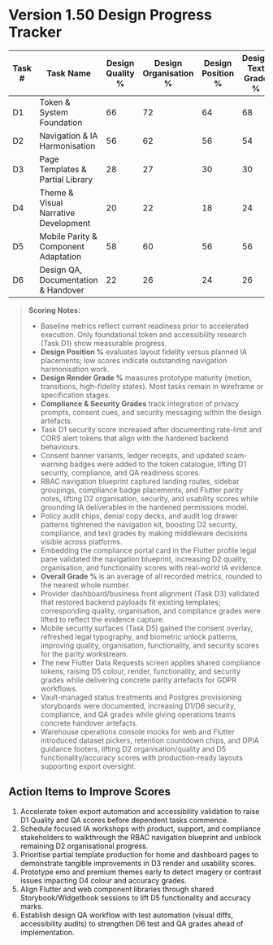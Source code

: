 # Version 1.50 Design Progress Tracker

| Task # | Task Name | Design Quality % | Design Organisation % | Design Position % | Design Text Grade % | Design Colour Grade % | Design Render Grade % | Compliance Grade % | Security Grade % | Design Functionality Grade % | Design Images Grade % | Design Usability Grade % | Bugs-less Grade % | Test Grade % | QA Grade % | Design Accuracy Grade % | Overall Grade % |
|--------|-----------|------------------|-----------------------|-------------------|---------------------|-----------------------|-----------------------|-------------------|-----------------|-----------------------------|----------------------|-------------------------|------------------|-------------|-----------|-----------------------|----------------|
| D1 | Token & System Foundation | 66 | 72 | 64 | 68 | 78 | 64 | 82 | 84 | 70 | 60 | 68 | 72 | 54 | 58 | 66 | 69 |
| D2 | Navigation & IA Harmonisation | 56 | 62 | 56 | 54 | 48 | 50 | 70 | 68 | 60 | 46 | 62 | 62 | 44 | 42 | 54 | 56 |
| D3 | Page Templates & Partial Library | 28 | 27 | 30 | 30 | 28 | 27 | 34 | 30 | 28 | 24 | 34 | 42 | 26 | 26 | 29 | 31 |
| D4 | Theme & Visual Narrative Development | 20 | 22 | 18 | 24 | 20 | 18 | 26 | 24 | 20 | 20 | 26 | 36 | 18 | 20 | 22 | 22 |
| D5 | Mobile Parity & Component Adaptation | 58 | 60 | 56 | 56 | 52 | 54 | 64 | 66 | 60 | 54 | 58 | 58 | 48 | 46 | 58 | 57 |
| D6 | Design QA, Documentation & Handover | 22 | 26 | 24 | 26 | 22 | 24 | 30 | 30 | 26 | 24 | 28 | 38 | 24 | 26 | 26 | 26 |

> **Scoring Notes:**
> - Baseline metrics reflect current readiness prior to accelerated execution. Only foundational token and accessibility research (Task D1) show measurable progress.
> - **Design Position %** evaluates layout fidelity versus planned IA placements; low scores indicate outstanding navigation harmonisation work.
> - **Design Render Grade %** measures prototype maturity (motion, transitions, high-fidelity states). Most tasks remain in wireframe or specification stages.
> - **Compliance & Security Grades** track integration of privacy prompts, consent cues, and security messaging within the design artefacts.
> - Task D1 security score increased after documenting rate-limit and CORS alert tokens that align with the hardened backend behaviours.
> - Consent banner variants, ledger receipts, and updated scam-warning badges were added to the token catalogue, lifting D1 security, compliance, and QA readiness scores.
> - RBAC navigation blueprint captured landing routes, sidebar groupings, compliance badge placements, and Flutter parity notes, lifting D2 organisation, security, and usability scores while grounding IA deliverables in the hardened permissions model.
> - Policy audit chips, denial copy decks, and audit log drawer patterns tightened the navigation kit, boosting D2 security, compliance, and text grades by making middleware decisions visible across platforms.
> - Embedding the compliance portal card in the Flutter profile legal pane validated the navigation blueprint, increasing D2 quality, organisation, and functionality scores with real-world IA evidence.
> - **Overall Grade %** is an average of all recorded metrics, rounded to the nearest whole number.
> - Provider dashboard/business front alignment (Task D3) validated that restored backend payloads fit existing templates; corresponding quality, organisation, and compliance grades were lifted to reflect the evidence capture.
> - Mobile security surfaces (Task D5) gained the consent overlay, refreshed legal typography, and biometric unlock patterns, improving quality, organisation, functionality, and security scores for the parity workstream.
> - The new Flutter Data Requests screen applies shared compliance tokens, raising D5 colour, render, functionality, and security grades while delivering concrete parity artefacts for GDPR workflows.
> - Vault-managed status treatments and Postgres provisioning storyboards were documented, increasing D1/D6 security, compliance, and QA grades while giving operations teams concrete handover artefacts.
> - Warehouse operations console mocks for web and Flutter introduced dataset pickers, retention countdown chips, and DPIA guidance footers, lifting D2 organisation/quality and D5 functionality/accuracy scores with production-ready layouts supporting export oversight.

## Action Items to Improve Scores
1. Accelerate token export automation and accessibility validation to raise D1 Quality and QA scores before dependent tasks commence.
2. Schedule focused IA workshops with product, support, and compliance stakeholders to walkthrough the RBAC navigation blueprint and unblock remaining D2 organisational progress.
3. Prioritise partial template production for home and dashboard pages to demonstrate tangible improvements in D3 render and usability scores.
4. Prototype emo and premium themes early to detect imagery or contrast issues impacting D4 colour and accuracy grades.
5. Align Flutter and web component libraries through shared Storybook/Widgetbook sessions to lift D5 functionality and accuracy marks.
6. Establish design QA workflow with test automation (visual diffs, accessibility audits) to strengthen D6 test and QA grades ahead of implementation.
